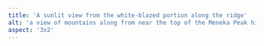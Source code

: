 ```yaml
---
title: 'A sunlit view from the white-blazed portion along the ridge'
alt: 'a view of mountains along from near the top of the Meneka Peak hike'
aspect: '3x2'
---
```

